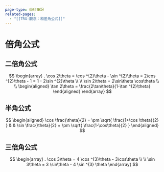 ```yaml
---
page-type: 學科筆記
related-pages:
  - "[[TRG-觀念：和差角公式]]"
---
```

# 倍角公式
## 二倍角公式
$$
\begin{array}
. \cos 2\theta = \cos ^{2}\theta - \sin ^{2}\theta = 2\cos ^{2}\theta - 1 = 1 - 2\sin ^{2}\theta \\ \\
  \sin 2\theta = 2\sin\theta \cos\theta \\ \\
\begin{aligned}
  \tan 2\theta = \frac{2\tan\theta}{1-\tan ^{2}\theta}
\end{aligned}
\end{array}
$$
## 半角公式
$$
\begin{aligned}
\cos \frac{\theta}{2} = \pm \sqrt{ \frac{1+\cos \theta}{2} } &  & \sin \frac{\theta}{2} = \pm \sqrt{ \frac{1-\cos\theta}{2} }
\end{aligned}
$$
## 三倍角公式
$$
\begin{array}
. \cos 3\theta = 4 \cos ^{3}\theta - 3\cos\theta \\ \\
\sin 3\theta = 3 \sin\theta - 4 \sin ^{3} \theta
\end{array}
$$